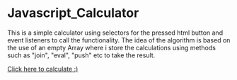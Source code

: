 # Javascript_Calculator

This is a simple calculator using selectors for the pressed html button and event listeners to call the functionality.
The idea of the algorithm is based on the use of an empty Array where i store the calculations using methods such as "join", "eval", "push" etc to take the result.

[Click here to calculate :)](https://chalastanis.github.io/Javascript_Calculator)
